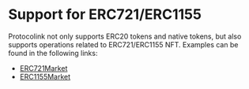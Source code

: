 # Support for ERC721/ERC1155

Protocolink not only supports ERC20 tokens and native tokens, but also supports operations related to ERC721/ERC1155 NFT. Examples can be found in the following links:

* [ERC721Market](https://github.com/dinngo/composable-router-contract/blob/release/v0.1.0-ethtaipei/test/integration/ERC721Market.t.sol)
* [ERC1155Market](https://github.com/dinngo/composable-router-contract/blob/release/v0.1.0-ethtaipei/test/integration/ERC1155Market.t.sol)
